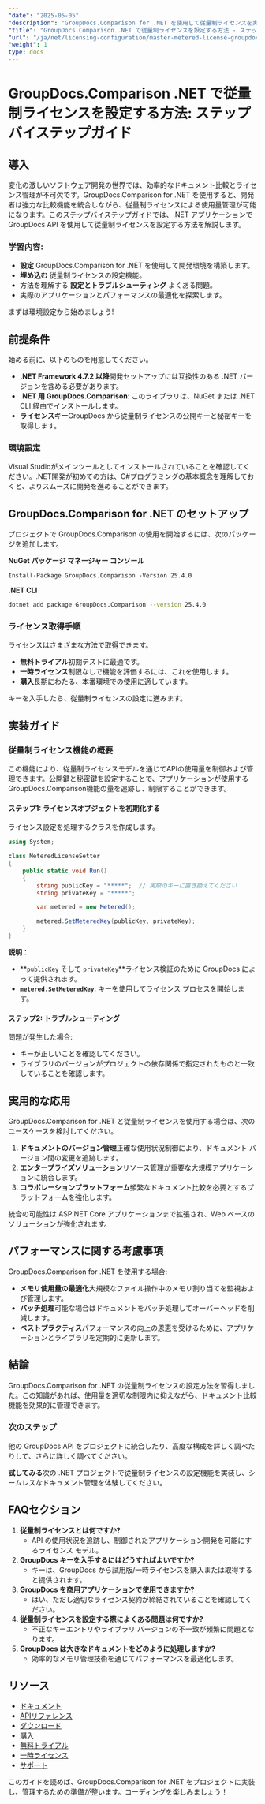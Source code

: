 ```yaml
---
"date": "2025-05-05"
"description": "GroupDocs.Comparison for .NET を使用して従量制ライセンスを実装および管理する方法を学びます。このガイドでは、セットアップ、トラブルシューティング、そして実践的な応用例について説明します。"
"title": "GroupDocs.Comparison .NET で従量制ライセンスを設定する方法 - ステップバイステップガイド"
"url": "/ja/net/licensing-configuration/master-metered-license-groupdocs-comparison-net/"
"weight": 1
type: docs
---
```

# GroupDocs.Comparison .NET で従量制ライセンスを設定する方法: ステップバイステップガイド

## 導入

変化の激しいソフトウェア開発の世界では、効率的なドキュメント比較とライセンス管理が不可欠です。GroupDocs.Comparison for .NET を使用すると、開発者は強力な比較機能を統合しながら、従量制ライセンスによる使用量管理が可能になります。このステップバイステップガイドでは、.NET アプリケーションで GroupDocs API を使用して従量制ライセンスを設定する方法を解説します。

### 学習内容:
- **設定** GroupDocs.Comparison for .NET を使用して開発環境を構築します。
- **埋め込む** 従量制ライセンスの設定機能。
- 方法を理解する **設定とトラブルシューティング** よくある問題。
- 実際のアプリケーションとパフォーマンスの最適化を探索します。

まずは環境設定から始めましょう!

## 前提条件

始める前に、以下のものを用意してください。

- **.NET Framework 4.7.2 以降**開発セットアップには互換性のある .NET バージョンを含める必要があります。
- **.NET 用 GroupDocs.Comparison**: このライブラリは、NuGet または .NET CLI 経由でインストールします。
- **ライセンスキー**GroupDocs から従量制ライセンスの公開キーと秘密キーを取得します。

### 環境設定

Visual Studioがメインツールとしてインストールされていることを確認してください。.NET開発が初めての方は、C#プログラミングの基本概念を理解しておくと、よりスムーズに開発を進めることができます。

## GroupDocs.Comparison for .NET のセットアップ

プロジェクトで GroupDocs.Comparison の使用を開始するには、次のパッケージを追加します。

**NuGet パッケージ マネージャー コンソール**
```plaintext
Install-Package GroupDocs.Comparison -Version 25.4.0
```

**.NET CLI**
```bash
dotnet add package GroupDocs.Comparison --version 25.4.0
```

### ライセンス取得手順

ライセンスはさまざまな方法で取得できます。
- **無料トライアル**初期テストに最適です。
- **一時ライセンス**制限なしで機能を評価するには、これを使用します。
- **購入**長期にわたる、本番環境での使用に適しています。

キーを入手したら、従量制ライセンスの設定に進みます。

## 実装ガイド

### 従量制ライセンス機能の概要

この機能により、従量制ライセンスモデルを通じてAPIの使用量を制御および管理できます。公開鍵と秘密鍵を設定することで、アプリケーションが使用するGroupDocs.Comparison機能の量を追跡し、制限することができます。

#### ステップ1: ライセンスオブジェクトを初期化する

ライセンス設定を処理するクラスを作成します。

```csharp
using System;

class MeteredLicenseSetter
{
    public static void Run()
    {
        string publicKey = "*****";  // 実際のキーに置き換えてください
        string privateKey = "*****";

        var metered = new Metered();

        metered.SetMeteredKey(publicKey, privateKey);
    }
}
```

**説明**： 
- **`publicKey` そして `privateKey`**ライセンス検証のために GroupDocs によって提供されます。
- **`metered.SetMeteredKey`**: キーを使用してライセンス プロセスを開始します。

#### ステップ2: トラブルシューティング

問題が発生した場合:
- キーが正しいことを確認してください。
- ライブラリのバージョンがプロジェクトの依存関係で指定されたものと一致していることを確認します。

## 実用的な応用

GroupDocs.Comparison for .NET と従量制ライセンスを使用する場合は、次のユースケースを検討してください。

1. **ドキュメントのバージョン管理**正確な使用状況制御により、ドキュメント バージョン間の変更を追跡します。
2. **エンタープライズソリューション**リソース管理が重要な大規模アプリケーションに統合します。
3. **コラボレーションプラットフォーム**頻繁なドキュメント比較を必要とするプラットフォームを強化します。

統合の可能性は ASP.NET Core アプリケーションまで拡張され、Web ベースのソリューションが強化されます。

## パフォーマンスに関する考慮事項

GroupDocs.Comparison for .NET を使用する場合:

- **メモリ使用量の最適化**大規模なファイル操作中のメモリ割り当てを監視および管理します。
- **バッチ処理**可能な場合はドキュメントをバッチ処理してオーバーヘッドを削減します。
- **ベストプラクティス**パフォーマンスの向上の恩恵を受けるために、アプリケーションとライブラリを定期的に更新します。

## 結論

GroupDocs.Comparison for .NET の従量制ライセンスの設定方法を習得しました。この知識があれば、使用量を適切な制限内に抑えながら、ドキュメント比較機能を効果的に管理できます。

### 次のステップ

他の GroupDocs API をプロジェクトに統合したり、高度な構成を詳しく調べたりして、さらに詳しく調べてください。

**試してみる**次の .NET プロジェクトで従量制ライセンスの設定機能を実装し、シームレスなドキュメント管理を体験してください。

## FAQセクション

1. **従量制ライセンスとは何ですか?**
   - API の使用状況を追跡し、制御されたアプリケーション開発を可能にするライセンス モデル。
2. **GroupDocs キーを入手するにはどうすればよいですか?**
   - キーは、GroupDocs から試用版/一時ライセンスを購入または取得すると提供されます。
3. **GroupDocs を商用アプリケーションで使用できますか?**
   - はい、ただし適切なライセンス契約が締結されていることを確認してください。
4. **従量制ライセンスを設定する際によくある問題は何ですか?**
   - 不正なキーエントリやライブラリ バージョンの不一致が頻繁に問題となります。
5. **GroupDocs は大きなドキュメントをどのように処理しますか?**
   - 効率的なメモリ管理技術を通じてパフォーマンスを最適化します。

## リソース

- [ドキュメント](https://docs.groupdocs.com/comparison/net/)
- [APIリファレンス](https://reference.groupdocs.com/comparison/net/)
- [ダウンロード](https://releases.groupdocs.com/comparison/net/)
- [購入](https://purchase.groupdocs.com/buy)
- [無料トライアル](https://releases.groupdocs.com/comparison/net/)
- [一時ライセンス](https://purchase.groupdocs.com/temporary-license/)
- [サポート](https://forum.groupdocs.com/c/comparison/)

このガイドを読めば、GroupDocs.Comparison for .NET をプロジェクトに実装し、管理するための準備が整います。コーディングを楽しみましょう！